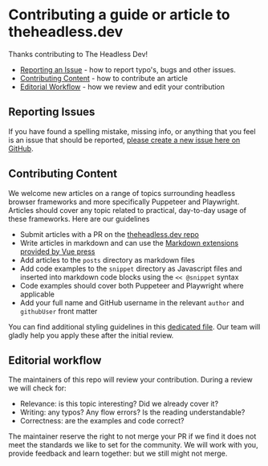 # Contributing a guide or article to theheadless.dev

Thanks contributing to The Headless Dev!

- [Reporting an Issue](#reporting-issues) - how to report typo's, bugs and other issues.
- [Contributing Content](#contributing-content) - how to contribute an article
- [Editorial Workflow](#editorial-workflow) - how we review and edit your contribution

## Reporting Issues

If you have found a spelling mistake, missing info, or anything that you feel is an issue that should be reported,
[please create a new issue here on GitHub](https://github.com/checkly/theheadless.dev/issues/new).

## Contributing Content

We welcome new articles on a range of topics surrounding headless browser frameworks and more specifically Puppeteer and Playwright.
Articles should cover any topic related to practical, day-to-day usage of these frameworks. Here are our guidelines

- Submit articles with a PR on the [theheadless.dev repo](https://github.com/checkly/theheadless.dev)
- Write articles in markdown and can use the [Markdown extensions provided by Vue press](https://vuepress.vuejs.org/guide/markdown.html)
- Add articles to the `posts` directory as markdown files 
- Add code examples to the `snippet` directory as Javascript files and inserted into markdown code blocks using the `<< @snippet` syntax 
- Code examples should cover both Puppeteer and Playwright where applicable
- Add your full name and GitHub username in the relevant `author` and `githubUser` front matter

You can find additional styling guidelines in this [dedicated file](https://github.com/checkly/theheadless.dev/blob/master/STYLE.MD). Our team will gladly help you apply these after the initial review.

## Editorial workflow

The maintainers of this repo will review your contribution. During a review we will check for:

- Relevance: is this topic interesting? Did we already cover it?
- Writing: any typos? Any flow errors? Is the reading understandable?
- Correctness: are the examples and code correct? 

The maintainer reserve the right to not merge your PR if we find it does not meet the standards we like to set for the community.
We will work with you, provide feedback and learn together: but we still might not merge.
